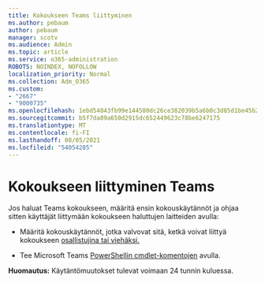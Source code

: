 ```yaml
---
title: Kokoukseen Teams liittyminen
ms.author: pebaum
author: pebaum
manager: scotv
ms.audience: Admin
ms.topic: article
ms.service: o365-administration
ROBOTS: NOINDEX, NOFOLLOW
localization_priority: Normal
ms.collection: Adm_O365
ms.custom:
- "2667"
- "9000735"
ms.openlocfilehash: 1ebd54843fb99e144580dc26ce382039b5a6b0c3d85d1be45b2b49a0e92f5d46
ms.sourcegitcommit: b5f7da89a650d2915dc652449623c78be6247175
ms.translationtype: MT
ms.contentlocale: fi-FI
ms.lasthandoff: 08/05/2021
ms.locfileid: "54054285"
---
```

# <a name="join-a-meeting-in-teams"></a>Kokoukseen liittyminen Teams

Jos haluat Teams kokoukseen, määritä ensin kokouskäytännöt ja ohjaa sitten käyttäjät liittymään kokoukseen haluttujen laitteiden avulla:

- Määritä kokouskäytännöt, jotka valvovat sitä, ketkä voivat liittyä kokoukseen [osallistujina tai viehäksi.](https://docs.microsoft.com/microsoftteams/meeting-policies-in-teams#meeting-policy-settings---participants--guests) 

- Tee Microsoft Teams [PowerShellin cmdlet-komentojen](https://docs.microsoft.com/microsoftteams/teams-powershell-overview) avulla.    

**Huomautus:** Käytäntömuutokset tulevat voimaan 24 tunnin kuluessa.